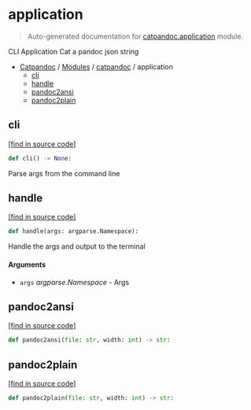 # application

> Auto-generated documentation for [catpandoc.application](../../catpandoc/application.py) module.

CLI Application
Cat a pandoc json string

- [Catpandoc](../README.md#catpandoc-index) / [Modules](../README.md#catpandoc-modules) / [catpandoc](index.md#catpandoc) / application
    - [cli](#cli)
    - [handle](#handle)
    - [pandoc2ansi](#pandoc2ansi)
    - [pandoc2plain](#pandoc2plain)

## cli

[[find in source code]](../../catpandoc/application.py#L47)

```python
def cli() -> None:
```

Parse args from the command line

## handle

[[find in source code]](../../catpandoc/application.py#L29)

```python
def handle(args: argparse.Namespace):
```

Handle the args and output to the terminal

#### Arguments

- `args` *argparse.Namespace* - Args

## pandoc2ansi

[[find in source code]](../../catpandoc/application.py#L13)

```python
def pandoc2ansi(file: str, width: int) -> str:
```

## pandoc2plain

[[find in source code]](../../catpandoc/application.py#L21)

```python
def pandoc2plain(file: str, width: int) -> str:
```
